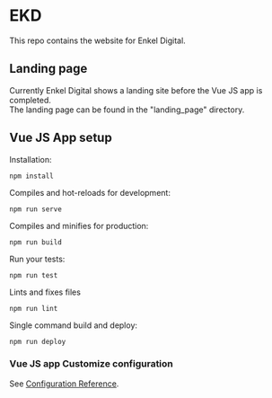 # EKD
This repo contains the website for Enkel Digital.


## Landing page
Currently Enkel Digital shows a landing site before the Vue JS app is completed.  
The landing page can be found in the "landing_page" directory.


## Vue JS App setup
Installation:
```
npm install
```
Compiles and hot-reloads for development:
```
npm run serve
```
Compiles and minifies for production:
```
npm run build
```
Run your tests:
```
npm run test
```
Lints and fixes files
```
npm run lint
```
Single command build and deploy:
```
npm run deploy
```


### Vue JS app Customize configuration
See [Configuration Reference](https://cli.vuejs.org/config/).